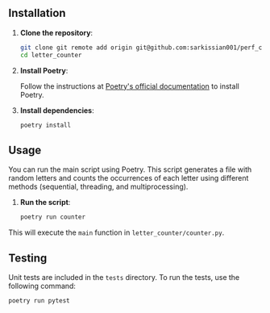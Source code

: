 
## Installation

1. **Clone the repository**:

    ```sh
    git clone git remote add origin git@github.com:sarkissian001/perf_counter.git
    cd letter_counter
    ```

2. **Install Poetry**:

    Follow the instructions at [Poetry's official documentation](https://python-poetry.org/docs/#installation) to install Poetry.

3. **Install dependencies**:

    ```sh
    poetry install
    ```

## Usage

You can run the main script using Poetry. This script generates a file with random letters and counts the occurrences of each letter using different methods (sequential, threading, and multiprocessing).

1. **Run the script**:

    ```sh
    poetry run counter
    ```

This will execute the `main` function in `letter_counter/counter.py`.

## Testing

Unit tests are included in the `tests` directory. To run the tests, use the following command:

```sh
poetry run pytest